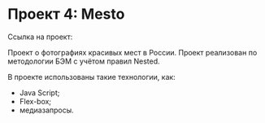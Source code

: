 # Проект 4: Mesto

Ссылка на проект: 

Проект о фотографиях красивых мест в России.
Проект реализован по методологии БЭМ с учётом правил Nested.

В проекте использованы такие технологии, как:
- Java Script;
- Flex-box;
- медиазапросы.